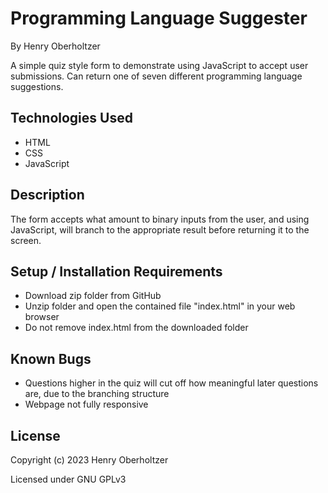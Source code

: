 # Programming Language Suggester

By Henry Oberholtzer

A simple quiz style form to demonstrate using JavaScript to accept user submissions. Can return one of seven different programming language suggestions.

## Technologies Used
* HTML
* CSS
* JavaScript

## Description

The form accepts what amount to binary inputs from the user, and using JavaScript, will branch to the appropriate result before returning it to the screen.

## Setup / Installation Requirements
* Download zip folder from GitHub
* Unzip folder and open the contained file "index.html" in your web browser
* Do not remove index.html from the downloaded folder

## Known Bugs

* Questions higher in the quiz will cut off how meaningful later questions are, due to the branching structure
* Webpage not fully responsive

## License

Copyright (c) 2023 Henry Oberholtzer

Licensed under GNU GPLv3